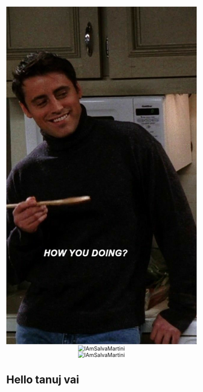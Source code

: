 <p align="center"><img src="https://github.com/IAmSalvaMartini/IAmSalvaMartini/blob/main/howyoudoin.jpg" alt="How you doin?" /><br>
<img src="https://komarev.com/ghpvc/?username=IAmSalvaMartini&style=flat-square" alt="IAmSalvaMartini" /><br>
<img src="https://github-readme-stats.vercel.app/api?username=IAmSalvaMartini&show_icons=true&count_private=true&title_color=ff5555&icon_color=88c0d0&bg_color=151515&text_color=d8dee9" alt="IAmSalvaMartini" />
<h1>Hello tanuj vai</h1>

<!--
**IAmSalvaMartini/IAmSalvaMartini** is a ✨ _special_ ✨ repository because its `README.md` (this file) appears on your GitHub profile.

Here are some ideas to get you started:

- 🔭 I’m currently working on ...
- 🌱 I’m currently learning ...
- 👯 I’m looking to collaborate on ...
- 🤔 I’m looking for help with ...
- 💬 Ask me about ...
- 📫 How to reach me: ...
- 😄 Pronouns: ...
- ⚡ Fun fact: ...
-->
